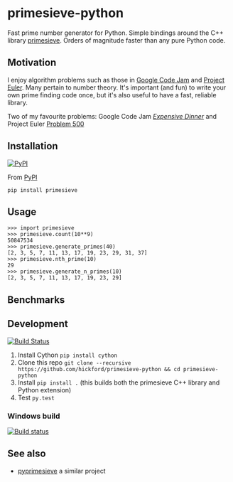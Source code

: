 primesieve-python
================

Fast prime number generator for Python. Simple bindings around the C++ library [primesieve](http://primesieve.org/). Orders of magnitude faster than any pure Python code.

Motivation
------

I enjoy algorithm problems such as those in [Google Code Jam](https://code.google.com/codejam) and [Project Euler](https://projecteuler.net/). Many pertain to number theory. It's important (and fun) to write your own prime finding code once, but it's also useful to have a fast, reliable library.

Two of my favourite problems: Google Code Jam [*Expensive Dinner*](https://code.google.com/codejam/contest/dashboard?c=1150486#s=p2) and Project Euler [Problem 500](https://projecteuler.net/problem=500)

Installation
----

[![PyPI](https://img.shields.io/pypi/v/primesieve.svg)](https://pypi.python.org/pypi/primesieve)

From [PyPI](https://pypi.python.org/pypi/primesieve)

    pip install primesieve

Usage
---

    >>> import primesieve
    >>> primesieve.count(10**9)
    50847534
    >>> primesieve.generate_primes(40)
    [2, 3, 5, 7, 11, 13, 17, 19, 23, 29, 31, 37]
    >>> primesieve.nth_prime(10)
    29
    >>> primesieve.generate_n_primes(10)
    [2, 3, 5, 7, 11, 13, 17, 19, 23, 29]

Benchmarks
---

Development
---------

[![Build Status](https://travis-ci.org/hickford/primesieve-python.svg?branch=master)](https://travis-ci.org/hickford/primesieve-python)

1. Install Cython `pip install cython`
2. Clone this repo `git clone --recursive https://github.com/hickford/primesieve-python && cd primesieve-python`
3. Install `pip install .` (this builds both the primesieve C++ library and Python extension)
4. Test `py.test`

### Windows build

[![Build status](https://ci.appveyor.com/api/projects/status/4chekgdj7bqx4ivt/branch/master?svg=true)](https://ci.appveyor.com/project/hickford/primesieve-python/branch/master)

See also
---

* [pyprimesieve](https://github.com/jaredks/pyprimesieve) a similar project
